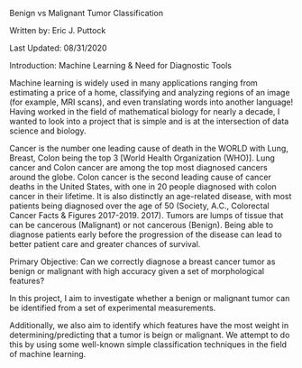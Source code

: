 Benign vs Malignant Tumor Classification

Written by: Eric J. Puttock

Last Updated: 08/31/2020

Introduction: Machine Learning & Need for Diagnostic Tools

Machine learning is widely used in many applications ranging from estimating a price of a home, classifying and analyzing regions of an image (for example, MRI scans), and even translating words into another language! Having worked in the field of mathematical biology for nearly a decade, I wanted to look into a project that is simple and is at the intersection of data science and biology.

Cancer is the number one leading cause of death in the WORLD with Lung, Breast, Colon being the top 3 [World Health Organization (WHO)]. Lung cancer and Colon cancer are among the top most diagnosed cancers around the globe. Colon cancer is the second leading cause of cancer deaths in the United States, with one in 20 people diagnosed with colon cancer in their lifetime. It is also distinctly an age-related disease, with most patients being diagnosed over the age of 50 (Society, A.C., Colorectal Cancer Facts & Figures 2017-2019. 2017). Tumors are lumps of tissue that can be cancerous (Malignant) or not cancerous (Benign). Being able to diagnose patients early before the progression of the disease can lead to better patient care and greater chances of survival.

Primary Objective: Can we correctly diagnose a breast cancer tumor as benign or malignant with high accuracy given a set of morphological features?

In this project, I aim to investigate whether a benign or malignant tumor can be identified from a set of experimental measurements.

Additionally, we also aim to identify which features have the most weight in determining/predicting that a tumor is beign or malignant. We attempt to do this by using some well-known simple classification techniques in the field of machine learning.
